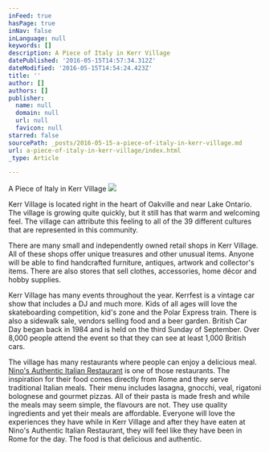 ```yaml
---
inFeed: true
hasPage: true
inNav: false
inLanguage: null
keywords: []
description: A Piece of Italy in Kerr Village
datePublished: '2016-05-15T14:57:34.312Z'
dateModified: '2016-05-15T14:54:24.423Z'
title: ''
author: []
authors: []
publisher:
  name: null
  domain: null
  url: null
  favicon: null
starred: false
sourcePath: _posts/2016-05-15-a-piece-of-italy-in-kerr-village.md
url: a-piece-of-italy-in-kerr-village/index.html
_type: Article

---
```

A Piece of Italy in Kerr Village
![](https://the-grid-user-content.s3-us-west-2.amazonaws.com/cb739750-a9c3-4f1d-a96c-19a31d68e0b7.png)

Kerr Village is located right in the heart of Oakville and near Lake Ontario. The village is growing quite quickly, but it still has that warm and welcoming feel. The village can attribute this feeling to all of the 39 different cultures that are represented in this community. 

There are many small and independently owned retail shops in Kerr Village. All of these shops offer unique treasures and other unusual items. Anyone will be able to find handcrafted furniture, antiques, artwork and collector's items. There are also stores that sell clothes, accessories, home décor and hobby supplies. 

Kerr Village has many events throughout the year. Kerrfest is a vintage car show that includes a DJ and much more. Kids of all ages will love the skateboarding competition, kid's zone and the Polar Express train. There is also a sidewalk sale, vendors selling food and a beer garden. British Car Day began back in 1984 and is held on the third Sunday of September. Over 8,000 people attend the event so that they can see at least 1,000 British cars. ​

The village has many restaurants where people can enjoy a delicious meal. [Nino's Authentic Italian Restaurant][0] is one of those restaurants. The inspiration for their food comes directly from Rome and they serve traditional Italian meals. Their menu includes lasagna, gnocchi, veal, rigatoni bolognese and gourmet pizzas. All of their pasta is made fresh and while the meals may seem simple, the flavours are not. They use quality ingredients and yet their meals are affordable. Everyone will love the experiences they have while in Kerr Village and after they have eaten at Nino's Authentic Italian Restaurant, they will feel like they have been in Rome for the day. The food is that delicious and authentic.



[0]: http://www.ninopanino.ca/#authenticdishes